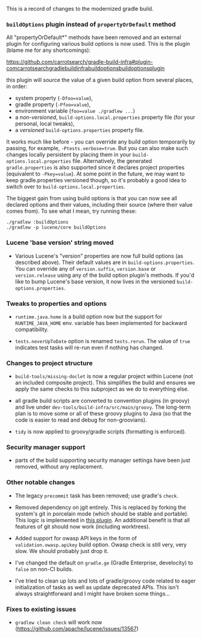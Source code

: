 <!--
    Licensed to the Apache Software Foundation (ASF) under one or more
    contributor license agreements.  See the NOTICE file distributed with
    this work for additional information regarding copyright ownership.
    The ASF licenses this file to You under the Apache License, Version 2.0
    the "License"); you may not use this file except in compliance with
    the License.  You may obtain a copy of the License at

        http://www.apache.org/licenses/LICENSE-2.0

    Unless required by applicable law or agreed to in writing, software
    distributed under the License is distributed on an "AS IS" BASIS,
    WITHOUT WARRANTIES OR CONDITIONS OF ANY KIND, either express or implied.
    See the License for the specific language governing permissions and
    limitations under the License.
 -->

This is a record of changes to the modernized gradle build.

### ```buildOptions``` plugin instead of ```propertyOrDefault``` method

All "propertyOrDefault*" methods have been removed and an external
plugin for configuring various build options is now used. This is
the plugin (blame me for any shortcomings):

https://github.com/carrotsearch/gradle-build-infra#plugin-comcarrotsearchgradlebuildinfrabuildoptionsbuildoptionsplugin

this plugin will source the value of a given build option from
several places, in order:
- system property (```-Dfoo=value```),
- gradle property (```-Pfoo=value```),
- environment variable (```foo=value ./gradlew ...```)
- a *non-versioned*, ```build-options.local.properties``` property file
  (for your personal, local tweaks),
- a *versioned* ```build-options.properties``` property file.

It works much like before - you can override any build option
temporarily by passing, for example, ```-Ptests.verbose=true```. But you
can also make such changes locally persistent by placing them
in your ```build-options.local.properties``` file. Alternatively,
the generated ```gradle.properties``` is also supported since it declares
project properties (equivalent to ```-Pkey=value```). At some point
in the future, we may want to keep gradle.properties versioned though,
so it's probably a good idea to switch over to 
```build-options.local.properties```.

The biggest gain from using build options is that you can now see
all declared options and their values, including their source (where their
value comes from). To see what I mean, try running these:
```
./gradlew :buildOptions
./gradlew -p lucene/core buildOptions
```

### Lucene 'base version' string moved

* Various Lucene's "version" properties are now full build options (as described above).
Their default values are in ```build-options.properties```. You can override
any of ```version.suffix```, ```version.base``` or ```version.release```
using any of the build option plugin's methods. If you'd like to bump
Lucene's base version, it now lives in the versioned ```build-options.properties```.

### Tweaks to properties and options

* ```runtime.java.home``` is a build option now but the support for
```RUNTIME_JAVA_HOME``` env. variable has been implemented for backward
compatibility.

* ```tests.neverUpToDate``` option is renamed ```tests.rerun```.
The value of ```true``` indicates test tasks will re-run even if 
nothing has changed.

### Changes to project structure

* ```build-tools/missing-doclet``` is now a regular project within Lucene (not
an included composite project). This simplifies the build and ensures we apply
the same checks to this subproject as we do to everything else.

* all gradle build scripts are converted to convention plugins (in groovy) and
live under ```dev-tools/build-infra/src/main/groovy```. The long-term
plan is to move some or all of these groovy plugins to Java (so that the code is
easier to read and debug for non-groovians).

* ```tidy``` is now applied to groovy/gradle scripts (formatting is enforced). 

### Security manager support

* parts of the build supporting security manager settings have been just
removed, without any replacement.

### Other notable changes

* The legacy ```precommit``` task has been removed; use gradle's ```check```.

* Removed dependency on jgit entirely. This is replaced by forking the system's git
in porcelain mode (which should be stable and portable). This logic is implemented
in [this plugin](https://github.com/carrotsearch/gradle-build-infra/?tab=readme-ov-file#plugin-comcarrotsearchgradlebuildinfraenvironmentgitinfoplugin).
An additional benefit is that all features of git should now work (including worktrees).

* Added support for owasp API keys in the form of ```validation.owasp.apikey``` build option. Owasp check is
still very, very slow. We should probably just drop it.

* I've changed the default on ```gradle.ge``` (Gradle Enterprise, develocity) to ```false```
on non-CI builds.

* I've tried to clean up lots and lots of gradle/groovy code related to eager initialization of
tasks as well as update deprecated APIs. This isn't always straightforward and I might have broken
some things...

### Fixes to existing issues

* ```gradlew clean check``` will work now (https://github.com/apache/lucene/issues/13567) 
